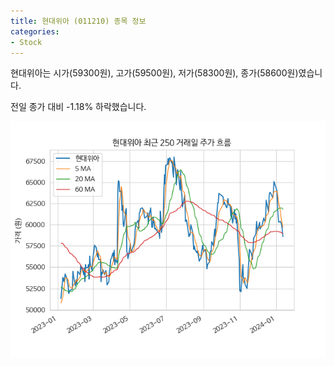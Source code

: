 ```yaml
---
title: 현대위아 (011210) 종목 정보
categories:
- Stock
---
```


현대위아는 시가(59300원), 고가(59500원), 저가(58300원), 종가(58600원)였습니다.

전일 종가 대비 -1.18% 하락했습니다.

<!-- more -->

![011210](/assets/stock_images/011210.png)